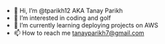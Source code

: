 - 👋 Hi, I’m @tparikh12 AKA Tanay Parikh 
- 👀 I’m interested in coding and golf 
- 🌱 I’m currently learning deploying projects on AWS
- 📫 How to reach me tanayparikh7@gmail.com

<!---
tparikh12/tparikh12 is a ✨ special ✨ repository because its `README.md` (this file) appears on your GitHub profile.
You can click the Preview link to take a look at your changes.
--->

